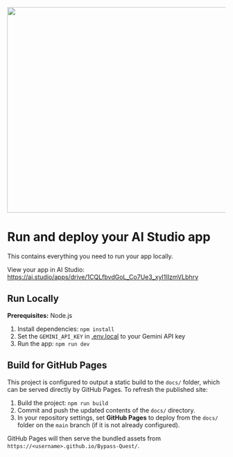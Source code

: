 <div align="center">
<img width="1200" height="475" alt="GHBanner" src="https://github.com/user-attachments/assets/0aa67016-6eaf-458a-adb2-6e31a0763ed6" />
</div>

# Run and deploy your AI Studio app

This contains everything you need to run your app locally.

View your app in AI Studio: https://ai.studio/apps/drive/1CQLfbvdGoL_Co7Ue3_xyI1IIzmVLbhrv

## Run Locally

**Prerequisites:**  Node.js


1. Install dependencies:
   `npm install`
2. Set the `GEMINI_API_KEY` in [.env.local](.env.local) to your Gemini API key
3. Run the app:
   `npm run dev`

## Build for GitHub Pages

This project is configured to output a static build to the `docs/` folder, which can be
served directly by GitHub Pages. To refresh the published site:

1. Build the project:
   `npm run build`
2. Commit and push the updated contents of the `docs/` directory.
3. In your repository settings, set **GitHub Pages** to deploy from the `docs/` folder
   on the `main` branch (if it is not already configured).

GitHub Pages will then serve the bundled assets from `https://<username>.github.io/Bypass-Quest/`.
